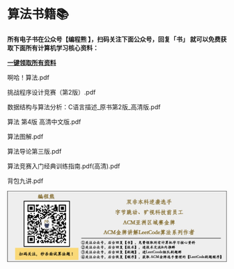 # 算法书籍📚

**所有电子书在公众号【编程熊 】，扫码关注下面公众号，回复「书」 就可以免费获取下面所有计算机学习核心资料：**

[**一键领取所有资料**](https://mp.weixin.qq.com/s/AgoVT6LkHojzG6ixbWgGJw)

啊哈！算法.pdf

挑战程序设计竞赛（第2版）.pdf

数据结构与算法分析：C语言描述_原书第2版_高清版.pdf

算法 第4版 高清中文版.pdf

算法图解.pdf

算法导论第三版.pdf

算法竞赛入门经典训练指南.pdf(高清).pdf

背包九讲.pdf


<img width="676" alt="二维码" src="https://github.com/hicodebear/images/blob/main/%E6%AD%A3%E8%A7%86%E5%9B%BE.png">
